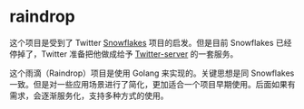 # raindrop

这个项目是受到了 Twitter [Snowflakes](https://github.com/twitter/snowflake) 项目的启发。但是目前 Snowflakes 已经停掉了，Twitter 准备把他做成给予 [Twitter-server](https://twitter.github.io/twitter-server/) 的一套服务。

这个雨滴（Raindrop）项目是使用 Golang 来实现的。关键思想是同 Snowflakes 一致。但是对一些应用场景进行了简化，更加适合一个项目早期使用。后面如果有需求，会逐渐服务化，支持多种方式的使用。
